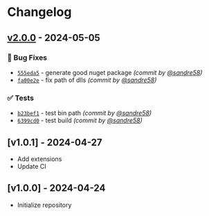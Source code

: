 # Changelog

## [v2.0.0] - 2024-05-05
### :bug: Bug Fixes
- [`555eda5`](https://github.com/sandre58/MyNetXaml/commit/555eda590cee327e25d60238e60e60eb7d61e87b) - generate good nuget package *(commit by [@sandre58](https://github.com/sandre58))*
- [`fa00e2e`](https://github.com/sandre58/MyNetXaml/commit/fa00e2e61cf68609ecf6c5e30dfd9793d3106bea) - fix path of dlls *(commit by [@sandre58](https://github.com/sandre58))*

### :white_check_mark: Tests
- [`b23bef1`](https://github.com/sandre58/MyNetXaml/commit/b23bef1c6d0d6d945e83079ed86f0ec1f69fe742) - test bin path *(commit by [@sandre58](https://github.com/sandre58))*
- [`6399cd0`](https://github.com/sandre58/MyNetXaml/commit/6399cd055c1afe271567ad954c2d431d1c3734e3) - test build *(commit by [@sandre58](https://github.com/sandre58))*


## [v1.0.1] - 2024-04-27
- Add extensions
- Update CI

## [v1.0.0] - 2024-04-24
- Initialize repository

[v2.0.0]: https://github.com/sandre58/MyNetXaml/compare/v1.0.0...v2.0.0